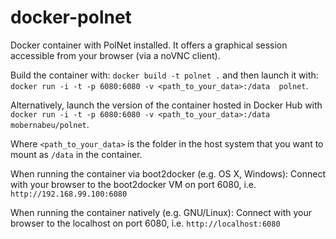 # docker-polnet
Docker container with PolNet installed. It offers a graphical session
accessible from your browser (via a noVNC client).

Build the container with: `docker build -t polnet .` and then launch it with: `docker run -i -t -p 6080:6080 -v <path_to_your_data>:/data  polnet`.

Alternatively, launch the version of the container hosted in Docker Hub with `docker run -i -t -p 6080:6080 -v <path_to_your_data>:/data  mobernabeu/polnet`.

Where `<path_to_your_data>` is the folder in the host system that you want to mount as `/data` in the container.

When running the container via boot2docker (e.g. OS X, Windows): Connect with
your browser to the boot2docker VM on port 6080, i.e. `http://192.168.99.100:6080`

When running the container natively (e.g. GNU/Linux): Connect with
your browser to the localhost on port 6080, i.e. `http://localhost:6080`

